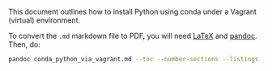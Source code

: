 This document outlines how to install Python using conda under a Vagrant (virtual) environment.

To convert the `.md` markdown file to PDF, you will need [LaTeX](https://www.google.com/search?client=firefox-b-d&q=latex+download) and [pandoc](https://pandoc.org/). Then, do:

```bash
pandoc conda_python_via_vagrant.md --toc --number-sections --listings -H listings-setup.tex -V colorlinks --pdf-engine pdflatex -o conda_python_via_vagrant.pdf
```

